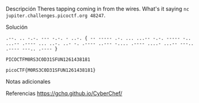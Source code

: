 Descripción
	Theres tapping coming in from the wires. What's it saying `nc jupiter.challenges.picoctf.org 48247`.
	
Solución
	
	.--. .. -.-. --- -.-. - ..-. { -- ----- .-. ... ...-- -.-. ----- -.. ...-- .---- ... ..-. ..- -. .---- ..--- -.... .---- ....- ...-- ---.. .---- ---.. .---- }
	
	PICOCTFM0RS3C0D31SFUN1261438181
	
	picoCTF{M0RS3C0D31SFUN1261438181}
	
Notas adicionales
	
	
Referencias
	https://gchq.github.io/CyberChef/
	